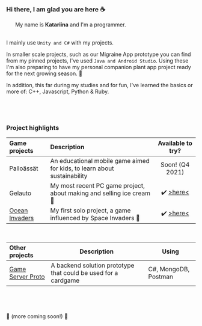 ### Hi there, I am glad you are here :coffee:

&nbsp; &nbsp; &nbsp; My name is **Katariina** and I'm a programmer.

&nbsp; \
I mainly use ` Unity and C# ` with my projects. 

In smaller scale projects, such as our Migraine App prototype you can find from my pinned projects, I've used ` Java and Android Studio `. Using these I'm also preparing to have my personal companion plant app project ready for the next growing season. :seedling:

In addition, this far during my studies and for fun, I've learned the basics or more of: C++, Javascript, Python & Ruby.  

&nbsp; 
---


### Project highlights

| Game projects  |  Description | Available to try? |
| :------- | :----------- | :---------------: |
| Palloässät | An educational mobile game aimed for kids, to learn about sustainability | Soon! (Q4 2021) |
| Gelauto   |  My most recent PC game project, about making and selling ice cream :icecream:  | :heavy_check_mark: [>here<](https://github.com/Kaitariina/gelauto) |
| [Ocean Invaders](https://github.com/Kaitariina/ocean-invaders) | My first solo project, a game influenced by Space Invaders :space_invader: | :heavy_check_mark: [>here<](https://kaitariina.github.io/ocean-invaders-thegame/) |

&nbsp; 

|Other projects| Description | Using |
| :---  | --- | --- |
| [Game Server Proto](https://github.com/Kaitariina/gspc-project) | A backend solution prototype that could be used for a cardgame  | C#, MongoDB, Postman |



&nbsp;
---

:construction: (more coming soon!) :construction:
